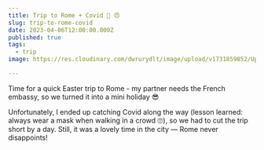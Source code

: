 ```yaml
---
title: Trip to Rome + Covid 🦠 😠 
slug: trip-to-rome-covid
date: 2023-04-06T12:00:00.000Z
published: true
tags:
  - trip
image: https://res.cloudinary.com/dwrurydlt/image/upload/v1731859852/Updates/Rome_h7nzdk.webp

---
```


Time for a quick Easter trip to Rome - my partner needs the French embassy, so we turned it into a mini holiday 😎

Unfortunately, I ended up catching Covid along the way (lesson learned: always wear a mask when walking in a crowd 🙄), so we had to cut the trip short by a day. Still, it was a lovely time in the city — Rome never disappoints!



